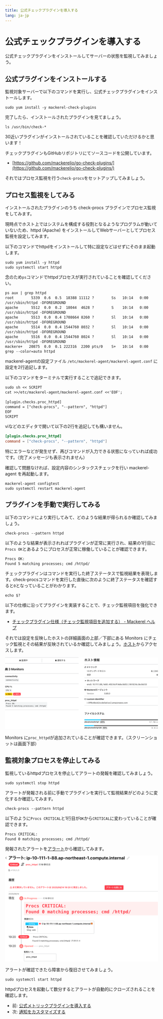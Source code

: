 ```yaml
---
title: 公式チェックプラグインを導入する
lang: ja-jp
---
```


# 公式チェックプラグインを導入する

公式チェックプラグインをインストールしてサーバーの状態を監視してみましょう。

## 公式プラグインをインストールする

監視対象サーバーで以下のコマンドを実行し、公式チェックプラグインをインストールします。

```shell
sudo yum install -y mackerel-check-plugins
```

完了したら、インストールされたプラグインを見てましょう。

```shell
ls /usr/bin/check-*
```

30近いプラグインがインストールされていることを確認していただけるかと思います！

チェックプラグインもGitHubリポジトリにてソースコードを公開しています。

- [https://github.com/mackerelio/go-check-plugins/](https://github.com/mackerelio/go-check-plugins/)

それではプロセス監視を行う`check-procs`をセットアップしてみましょう。

## プロセス監視をしてみる

インストールされたプラグインのうち check-procs プラグインでプロセス監視をしてみます。

現時点でホスト上ではシステムを構成する役割となるようなプログラムが動いていないため、httpd (Apache) をインストールしてWebサーバーとしてプロセス監視を設定してみます。

以下のコマンドでhttpdをインストールして特に設定などはせずにそのまま起動します。

```shell
sudo yum install -y httpd
sudo systemctl start httpd
```

念のため`ps`コマンドでhttpdプロセスが実行されていることを確認してください。

```shell
ps aux | grep httpd
root        5339  0.6  0.5  18388 11112 ?        Ss   10:14   0:00 /usr/sbin/httpd -DFOREGROUND
apache      5512  0.0  0.2  18044  4628 ?        S    10:14   0:00 /usr/sbin/httpd -DFOREGROUND
apache      5513  0.0  0.4 1708664 8260 ?        Sl   10:14   0:00 /usr/sbin/httpd -DFOREGROUND
apache      5514  0.0  0.4 1544760 8032 ?        Sl   10:14   0:00 /usr/sbin/httpd -DFOREGROUND
apache      5516  0.0  0.4 1544760 8024 ?        Sl   10:14   0:00 /usr/sbin/httpd -DFOREGROUND
mackere+   20875  0.0  0.1 222316  2200 pts/0    S+   10:14   0:00 grep --color=auto httpd
```

mackerel-agentの設定ファイル `/etc/mackerel-agent/mackerel-agent.conf` に設定を2行追記します。

以下のコマンドをターミナルで実行することで追記できます。

```shell
sudo sh << SCRIPT
cat >>/etc/mackerel-agent/mackerel-agent.conf <<'EOF';

[plugin.checks.proc_httpd]
command = ["check-procs", "--pattern", "httpd"]
EOF
SCRIPT
```

viなどのエディタで開いて以下の2行を追記しても構いません。

```toml
[plugin.checks.proc_httpd]
command = ["check-procs", "--pattern", "httpd"]
```

特にエラーなどが発生せず、再びコマンドが入力できる状態になっていれば成功です。（完了メッセージも表示されません）

確認して問題なければ、設定内容のシンタックスチェックを行い mackerel-agent を再起動します。

```shell
mackerel-agent configtest
sudo systemctl restart mackerel-agent
```

## プラグインを手動で実行してみる

以下のコマンドにより実行してみて、どのような結果が得られるか確認してみましょう。

```shell
check-procs --pattern httpd
```

以下のような結果が表示されればプラグインが正常に実行され、結果の1行目に`Procs OK`とあるようにプロセスが正常に稼働していることが確認できます。

```shell
Procs OK:
Found 5 matching processes; cmd /httpd/
```

チェックプラグインはコマンドを実行した終了ステータスで監視結果を表現します。check-procsコマンドを実行した直後に次のように終了ステータスを確認すると`0`となっていることがわかります。

```shell
echo $?
```

以下の仕様に沿ってプラグインを実装することで、チェック監視項目を強化できます。

- [チェックプラグイン仕様（チェック監視項目を追加する） - Mackerel ヘルプ](https://mackerel.io/ja/docs/entry/custom-checks#plugin)

それでは設定を反映したホストの詳細画面の上部／下部にある Monitors にチェック監視とその結果が反映されているか確認してみましょう。[ホスト](https://mackerel.io/my/hosts)からアクセスします。

![](./host_monitors.png)

Monitors に`proc_httpd`が追加されていることが確認できます。（スクリーンショットは画面下部）

## 監視対象プロセスを停止してみる

監視しているhttpdプロセスを停止してアラートの発報を確認してみましょう。

```shell
sudo systemctl stop httpd
```

アラートが発報される前に手動でプラグインを実行して監視結果がどのように変化するか確認してみます。

```shell
check-procs --pattern httpd
```

以下のように`Procs CRITICAL`と1行目が`OK`から`CRITICAL`に変わっていることが確認できます。

```shell
Procs CRITICAL:
Found 0 matching processes; cmd /httpd/
```

発報されたアラートを[アラート](https://mackerel.io/my/alerts)から確認してみます。

![](./alert.png)

アラートが確認できたら障害から復旧させてみましょう。

```shell
sudo systemctl start httpd
```

httpdプロセスを起動して数分するとアラートが自動的にクローズされることを確認します。

- 前: [公式メトリックプラグインを導入する](../05_metric_plugins/readme.md)
- 次: [通知をカスタマイズする](../07_notification/readme.md)

